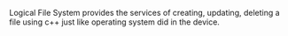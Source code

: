 Logical File System provides the services of creating, updating, deleting a file using c++ just like operating system did in the device.